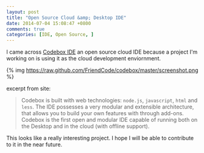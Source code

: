 ```yaml
---
layout: post
title: "Open Source Cloud &amp; Desktop IDE"
date: 2014-07-04 15:08:47 +0800
comments: true
categories: [IDE, Open Source, ]
---
```


I came across [Codebox IDE][codebox] an open source cloud IDE because a project I'm working on is using it as the cloud development enviornment.

{% img https://raw.github.com/FriendCode/codebox/master/screenshot.png %}

<!--more-->

excerpt from site:

> Codebox is built with web technologies: `node.js`, `javascript`, `html` and `less`. The IDE possesses a very modular and extensible architecture, that allows you to build your own features with through add-ons. Codebox is the first open and modular IDE capable of running both on the Desktop and in the cloud (with offline support).

This looks like a really interesting project. I hope I will be able to contribute to it in the near future. 


[codebox]: https://github.com/FriendCode/codebox